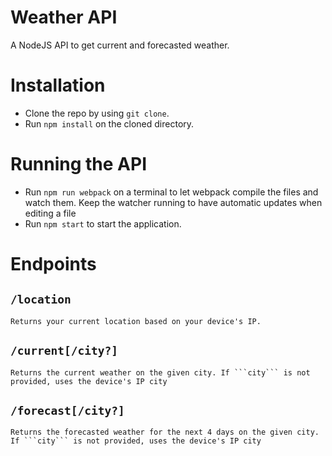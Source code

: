 # Weather API

A NodeJS API to get current and forecasted weather.

# Installation

* Clone the repo by using ```git clone```.
* Run ```npm install``` on the cloned directory.

# Running the API

* Run ```npm run webpack``` on a terminal to let webpack compile the files and watch them. Keep the watcher running to have automatic updates when editing a file
* Run   ```npm start``` to start the application.

# Endpoints

## `/location`
    Returns your current location based on your device's IP.
## `/current[/city?]`
    Returns the current weather on the given city. If ```city``` is not provided, uses the device's IP city

## `/forecast[/city?]`
    Returns the forecasted weather for the next 4 days on the given city. 
    If ```city``` is not provided, uses the device's IP city
